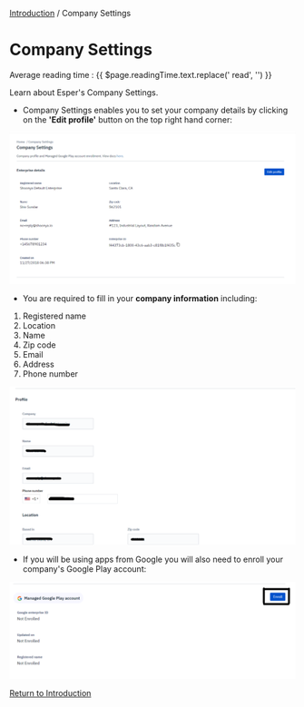[Introduction](../index.md) / Company Settings

# Company Settings
<div class="avg-reading-time" style="margin-top: 0rem;">Average reading time : {{ $page.readingTime.text.replace(' read', '') }}</div>

Learn about Esper's Company Settings.

*   Company Settings enables you to set your company details by clicking on the **'Edit profile'** button on the top right hand corner:

![Company Settings](../../assets/OLD_DASHBOARD/1_EC.png)

*   You are required to fill in your **company information** including:

1.  Registered name
2.  Location
3.  Name
4.  Zip code
5.  Email
6.  Address
7.  Phone number

![Company Settings](../../assets/OLD_DASHBOARD/2_EC.png)

*   If you will be using apps from Google you will also need to enroll your company's Google Play account:

![Company Settings](../../assets/OLD_DASHBOARD/3_EC.png)

[Return to Introduction](../index.md)
